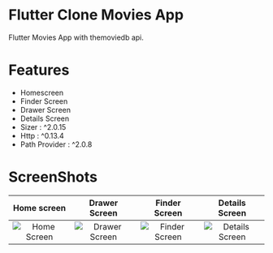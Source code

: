 # Flutter Clone Movies App 
Flutter Movies App with themoviedb api.

# Features
- Homescreen
- Finder Screen
- Drawer Screen
- Details Screen
- Sizer : ^2.0.15
- Http : ^0.13.4
- Path Provider : ^2.0.8 


# ScreenShots

| Home screen | Drawer Screen | Finder Screen | Details Screen |
|    :---:    |     :---:     |     :---:     |     :---:      |
|![Home Screen](https://user-images.githubusercontent.com/78031893/147929138-fa063eb2-9b10-47be-919c-d315cca8176f.jpg) |![Drawer Screen](https://user-images.githubusercontent.com/78031893/147929672-ecdb995e-77c0-4fca-91c1-03961529a550.jpg) |![Finder Screen](https://user-images.githubusercontent.com/78031893/147929830-0f10d98b-9449-4a86-b940-e1b229f19164.jpg) | ![Details Screen](https://user-images.githubusercontent.com/78031893/147929908-b1277e1b-6e10-41ed-a08e-a740a41f9004.jpg) |




